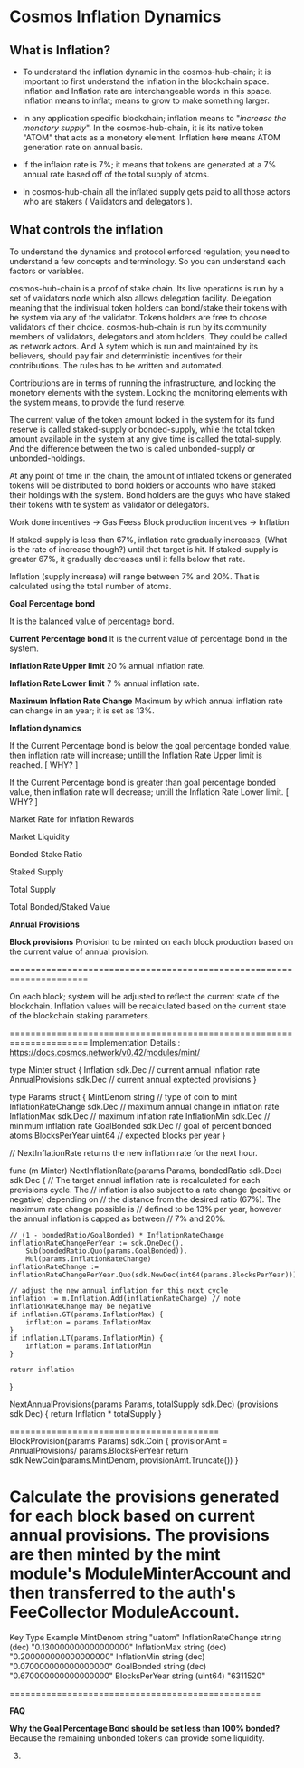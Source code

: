 
# Cosmos Inflation Dynamics

## What is Inflation?

- To understand the inflation dynamic in the cosmos-hub-chain; it is important to first understand the inflation in the blockchain space.
Inflation and Inflation rate are interchangeable words in this space. Inflation means to inflat; means to grow to make something larger.

- In any application specific blockchain; inflation means to "_increase the monetory supply_". In the cosmos-hub-chain, it is its native token "ATOM" that acts as a monetory element. Inflation here means ATOM generation rate on annual basis. 

- If the inflaion rate is 7%; it means that tokens are generated at a 7% annual rate based off of the total supply of atoms.

- In cosmos-hub-chain all the inflated supply gets paid to all those actors who are stakers ( Validators and delegators ). 



## What controls the inflation
To understand the dynamics and protocol enforced regulation; you need to understand a few concepts and terminology. So you can understand each factors or variables. 

cosmos-hub-chain is a proof of stake chain. Its live operations is run by a set of validators node which also allows delegation facility. Delegation meaning that the indivisual token holders can bond/stake their tokens with he system via any of the validator. Tokens holders are free to choose validators of their choice.
cosmos-hub-chain is run by its community members of validators, delegators and atom holders. They could be called as network actors. And A sytem which is run and maintained by its believers, should pay fair and deterministic incentives for their contributions. The rules has to be written and automated. 

Contributions are in terms of running the infrastructure, and locking the monetory elements with the system. Locking the monitoring elements with the system means, to provide the fund reserve. 

The current value of the token amount locked in the system for its fund reserve is called staked-supply or bonded-supply, while the total token amount available in the system at any give time is called the total-supply. And the difference between the two is called unbonded-supply or unbonded-holdings. 

At any point of time in the chain, the amount of inflated tokens or generated tokens will be distributed to bond holders or accounts who have staked their holdings with the system. Bond holders are the guys who have staked their tokens with te system as validator or delegators. 



Work done incentives -> Gas Feess
Block production incentives -> Inflation
 

If staked-supply is less than 67%, inflation rate gradually increases, (What is the rate of increase though?) until that target is hit. If staked-supply is  greater 67%, it gradually decreases until it falls below that rate.

Inflation (supply increase) will range between 7% and 20%. That is calculated using the total number of atoms.

**Goal Percentage bond**

It is the balanced value of percentage bond.

**Current Percentage bond**
It is the current value of percentage bond in the system.

**Inflation Rate Upper limit**
20 % annual inflation rate.

**Inflation Rate Lower limit**
7 % annual inflation rate.

**Maximum Inflation Rate Change**
Maximum by which annual inflation rate can change in an year; it is set as 13%. 



**Inflation dynamics**

If the Current Percentage bond is below the goal percentage bonded value, then inflation rate will increase; untill the Inflation Rate Upper limit is reached. [ WHY? ] 

If the Current Percentage bond is greater than goal percentage bonded value, then inflation rate will decrease; untill the Inflation Rate Lower limit. [ WHY? ]  



Market Rate for Inflation Rewards 

Market Liquidity

Bonded Stake Ratio

Staked Supply

Total Supply

Total Bonded/Staked Value

**Annual Provisions**

**Block provisions** 
 Provision to be minted on each block production based on the current value of annual provision.
 
=====================================================================


On each block; system will be adjusted to reflect the current state of the blockchain. 
Inflation values will be recalculated based on the current state of the blockchain staking parameters. 







=====================================================================
Implementation Details :
https://docs.cosmos.network/v0.42/modules/mint/


type Minter struct {
	Inflation        sdk.Dec   // current annual inflation rate
	AnnualProvisions sdk.Dec   // current annual exptected provisions
}

type Params struct {
	MintDenom           string  // type of coin to mint
	InflationRateChange sdk.Dec // maximum annual change in inflation rate
	InflationMax        sdk.Dec // maximum inflation rate
	InflationMin        sdk.Dec // minimum inflation rate
	GoalBonded          sdk.Dec // goal of percent bonded atoms
	BlocksPerYear       uint64   // expected blocks per year
}

// NextInflationRate returns the new inflation rate for the next hour.

func (m Minter) NextInflationRate(params Params, bondedRatio sdk.Dec) sdk.Dec {
	// The target annual inflation rate is recalculated for each previsions cycle. The
	// inflation is also subject to a rate change (positive or negative) depending on
	// the distance from the desired ratio (67%). The maximum rate change possible is
	// defined to be 13% per year, however the annual inflation is capped as between
	// 7% and 20%.

	// (1 - bondedRatio/GoalBonded) * InflationRateChange
	inflationRateChangePerYear := sdk.OneDec().
		Sub(bondedRatio.Quo(params.GoalBonded)).
		Mul(params.InflationRateChange)
	inflationRateChange := inflationRateChangePerYear.Quo(sdk.NewDec(int64(params.BlocksPerYear)))

	// adjust the new annual inflation for this next cycle
	inflation := m.Inflation.Add(inflationRateChange) // note inflationRateChange may be negative
	if inflation.GT(params.InflationMax) {
		inflation = params.InflationMax
	}
	if inflation.LT(params.InflationMin) {
		inflation = params.InflationMin
	}

	return inflation
}
  
  NextAnnualProvisions(params Params, totalSupply sdk.Dec) (provisions sdk.Dec) {
	return Inflation * totalSupply
  }
  
========================================
BlockProvision(params Params) sdk.Coin {
	provisionAmt = AnnualProvisions/ params.BlocksPerYear
	return sdk.NewCoin(params.MintDenom, provisionAmt.Truncate())
  }
  
 
 
Calculate the provisions generated for each block based on current annual provisions. The provisions are then minted by the mint module's ModuleMinterAccount and then transferred to the auth's FeeCollector ModuleAccount.
================================================

Key	Type	Example
MintDenom	string	"uatom"
InflationRateChange	string (dec)	"0.130000000000000000"
InflationMax	string (dec)	"0.200000000000000000"
InflationMin	string (dec)	"0.070000000000000000"
GoalBonded	string (dec)	"0.670000000000000000"
BlocksPerYear	string (uint64)	"6311520"

================================================

**FAQ**

**Why the Goal Percentage Bond should be set less than 100% bonded?**
Because the remaining unbonded tokens can provide some liquidity. 
 
3. 


